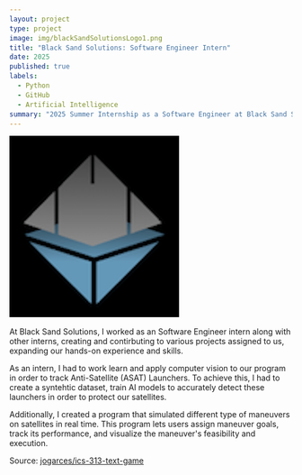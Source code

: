 ```yaml
---
layout: project
type: project
image: img/blackSandSolutionsLogo1.png
title: "Black Sand Solutions: Software Engineer Intern"
date: 2025
published: true
labels:
  - Python
  - GitHub
  - Artificial Intelligence
summary: "2025 Summer Internship as a Software Engineer at Black Sand Solutions, creating simulations and and programs to aid satellites."
---
```


<img class="img-fluid" src="../img/blackSandSolutionsLogo1.png">

At Black Sand Solutions, I worked as an Software Engineer intern along with other interns, creating and contirbuting to various projects assigned to us, expanding our hands-on experience and skills.

As an intern, I had to work learn and apply computer vision to our program in order to track Anti-Satellite (ASAT) Launchers. To achieve this, I had to create a syntehtic dataset, train AI models to accurately detect these launchers in order to protect our satellites. 

Additionally, I created a program that simulated different type of maneuvers on satellites in real time. This program lets users assign maneuver goals, track its performance, and visualize the maneuver's feasibility and execution.


Source: <a href="https://github.com/jogarces/ics-313-text-game"><i class="large github icon "></i>jogarces/ics-313-text-game</a>
